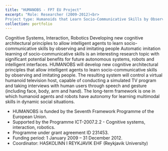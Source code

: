 ```yaml
---
title: "HUMANOBS - FP7 EU Project"
excerpt: "Role: Researcher (2009-2012)<br>
Project type: Humanoids that Learn Socio-Communicative Skills by Observation [project information EC](https://cordis.europa.eu/project/rcn/89450/factsheet/en)"
collection: portfolio
---
```


Cognitive Systems, Interaction, Robotics Developing new cognitive architectural principles to allow intelligent agents to learn socio-communicative skills by observing and imitating people Automatic imitation learning of socio-communicative skills is an interesting research topic with significant potential benefits for future autonomous systems, robots and intelligent interfaces. HUMANOBS will develop new cognitive architectural principles that allow intelligent agents to learn socio-communicative skills by observing and imitating people. The resulting system will control a virtual humanoid television host, capable of conducting a simulated TV program and taking interviews with human users through speech and gesture (including face, body, arm and hand). The long-term framework is one in which humanoid agents and robots have autonomy for learning multimodal skills in dynamic social situations.
- HUMANOBS is funded by the Seventh Framework Programme of the European Union.
- Supported by the Programme ICT-2007.2.2 - Cognitive systems, interaction, robotics.
- Programme under grant agreement ID 231453.
- Funding period: 1 January 2009 – 31 December 2012.
- Coordinator: HASKOLINN I REYKJAVIK EHF (Reykjavik University)
